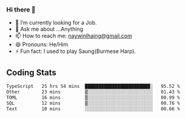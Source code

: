 ### Hi there 👋

- 🔭 I’m currently looking for a Job.
- 💬 Ask me about ...Anything
- 📫 How to reach me: naywinlhaing@gmail.com
- 😄 Pronouns: He/Him
- ⚡ Fun fact: I used to play Saung(Burmese Harp).


## Coding Stats
<!--START_SECTION:waka-->

```txt
TypeScript   25 hrs 54 mins  ████████████████████████░   95.52 %
Other        23 mins         ▒░░░░░░░░░░░░░░░░░░░░░░░░   01.43 %
TOML         16 mins         ▒░░░░░░░░░░░░░░░░░░░░░░░░   00.99 %
SQL          12 mins         ▒░░░░░░░░░░░░░░░░░░░░░░░░   00.76 %
Text         10 mins         ░░░░░░░░░░░░░░░░░░░░░░░░░   00.66 %
```

<!--END_SECTION:waka-->
